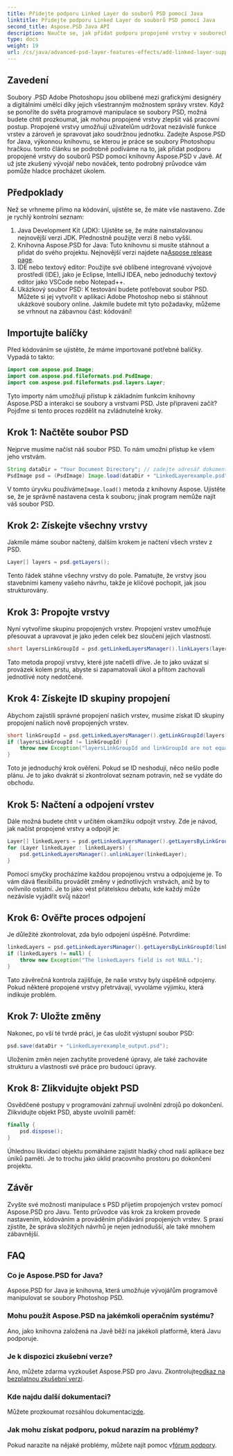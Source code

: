 ```yaml
---
title: Přidejte podporu Linked Layer do souborů PSD pomocí Java
linktitle: Přidejte podporu Linked Layer do souborů PSD pomocí Java
second_title: Aspose.PSD Java API
description: Naučte se, jak přidat podporu propojené vrstvy v souborech PSD pomocí Aspose.PSD for Java, pomocí tohoto podrobného návodu krok za krokem. Ideální pro designéry a vývojáře.
type: docs
weight: 19
url: /cs/java/advanced-psd-layer-features-effects/add-linked-layer-support-psd-files/
---
```

## Zavedení
Soubory .PSD Adobe Photoshopu jsou oblíbené mezi grafickými designéry a digitálními umělci díky jejich všestranným možnostem správy vrstev. Když se ponoříte do světa programové manipulace se soubory PSD, možná budete chtít prozkoumat, jak mohou propojené vrstvy zlepšit váš pracovní postup. Propojené vrstvy umožňují uživatelům udržovat nezávislé funkce vrstev a zároveň je spravovat jako soudržnou jednotku. Zadejte Aspose.PSD for Java, výkonnou knihovnu, se kterou je práce se soubory Photoshopu hračkou. 
tomto článku se podrobně podíváme na to, jak přidat podporu propojené vrstvy do souborů PSD pomocí knihovny Aspose.PSD v Javě. Ať už jste zkušený vývojář nebo nováček, tento podrobný průvodce vám pomůže hladce procházet úkolem.
## Předpoklady
Než se vrhneme přímo na kódování, ujistěte se, že máte vše nastaveno. Zde je rychlý kontrolní seznam:
1. Java Development Kit (JDK): Ujistěte se, že máte nainstalovanou nejnovější verzi JDK. Přednostně použijte verzi 8 nebo vyšší.
2.  Knihovna Aspose.PSD for Java: Tuto knihovnu si musíte stáhnout a přidat do svého projektu. Nejnovější verzi najdete na[Aspose release page](https://releases.aspose.com/psd/java/).
3. IDE nebo textový editor: Použijte své oblíbené integrované vývojové prostředí (IDE), jako je Eclipse, IntelliJ IDEA, nebo jednoduchý textový editor jako VSCode nebo Notepad++.
4. Ukázkový soubor PSD: K testování budete potřebovat soubor PSD. Můžete si jej vytvořit v aplikaci Adobe Photoshop nebo si stáhnout ukázkové soubory online.
Jakmile budete mít tyto požadavky, můžeme se vrhnout na zábavnou část: kódování!
## Importujte balíčky
Před kódováním se ujistěte, že máme importované potřebné balíčky. Vypadá to takto:
```java
import com.aspose.psd.Image;
import com.aspose.psd.fileformats.psd.PsdImage;
import com.aspose.psd.fileformats.psd.layers.Layer;
```
Tyto importy nám umožňují přístup k základním funkcím knihovny Aspose.PSD a interakci se soubory a vrstvami PSD.
Jste připraveni začít? Pojďme si tento proces rozdělit na zvládnutelné kroky.
## Krok 1: Načtěte soubor PSD
Nejprve musíme načíst náš soubor PSD. To nám umožní přístup ke všem jeho vrstvám.
```java
String dataDir = "Your Document Directory"; // zadejte adresář dokumentů
PsdImage psd = (PsdImage) Image.load(dataDir + "LinkedLayerexample.psd");
```
 V tomto úryvku používáme`Image.load()` metoda z knihovny Aspose. Ujistěte se, že je správně nastavena cesta k souboru; jinak program nemůže najít váš soubor PSD. 
## Krok 2: Získejte všechny vrstvy
Jakmile máme soubor načtený, dalším krokem je načtení všech vrstev z PSD.
```java
Layer[] layers = psd.getLayers();
```
Tento řádek stáhne všechny vrstvy do pole. Pamatujte, že vrstvy jsou stavebními kameny vašeho návrhu, takže je klíčové pochopit, jak jsou strukturovány.
## Krok 3: Propojte vrstvy
Nyní vytvoříme skupinu propojených vrstev. Propojení vrstev umožňuje přesouvat a upravovat je jako jeden celek bez sloučení jejich vlastností.
```java
short layersLinkGroupId = psd.getLinkedLayersManager().linkLayers(layers);
```
Tato metoda propojí vrstvy, které jste načetli dříve. Je to jako uvázat si provázek kolem prstu, abyste si zapamatovali úkol a přitom zachovali jednotlivé noty nedotčené.
## Krok 4: Získejte ID skupiny propojení
Abychom zajistili správné propojení našich vrstev, musíme získat ID skupiny propojení našich nově propojených vrstev.
```java
short linkGroupId = psd.getLinkedLayersManager().getLinkGroupId(layers[0]);
if (layersLinkGroupId != linkGroupId) {
    throw new Exception("layersLinkGroupId and linkGroupId are not equal.");
}
```
Toto je jednoduchý krok ověření. Pokud se ID neshodují, něco nešlo podle plánu. Je to jako dvakrát si zkontrolovat seznam potravin, než se vydáte do obchodu.
## Krok 5: Načtení a odpojení vrstev
Dále možná budete chtít v určitém okamžiku odpojit vrstvy. Zde je návod, jak načíst propojené vrstvy a odpojit je:
```java
Layer[] linkedLayers = psd.getLinkedLayersManager().getLayersByLinkGroupId(linkGroupId);
for (Layer linkedLayer : linkedLayers) {
    psd.getLinkedLayersManager().unlinkLayer(linkedLayer);
}
```
Pomocí smyčky procházíme každou propojenou vrstvu a odpojujeme je. To vám dává flexibilitu provádět změny v jednotlivých vrstvách, aniž by to ovlivnilo ostatní. Je to jako vést přátelskou debatu, kde každý může nezávisle vyjádřit svůj názor!
## Krok 6: Ověřte proces odpojení
Je důležité zkontrolovat, zda bylo odpojení úspěšné. Potvrdíme:
```java
linkedLayers = psd.getLinkedLayersManager().getLayersByLinkGroupId(linkGroupId);
if (linkedLayers != null) {
    throw new Exception("The linkedLayers field is not NULL.");
}
```
Tato závěrečná kontrola zajišťuje, že naše vrstvy byly úspěšně odpojeny. Pokud některé propojené vrstvy přetrvávají, vyvoláme výjimku, která indikuje problém.
## Krok 7: Uložte změny
Nakonec, po vší té tvrdé práci, je čas uložit výstupní soubor PSD:
```java
psd.save(dataDir + "LinkedLayerexample_output.psd");
```
Uložením změn nejen zachytíte provedené úpravy, ale také zachováte strukturu a vlastnosti své práce pro budoucí úpravy.
## Krok 8: Zlikvidujte objekt PSD
Osvědčené postupy v programování zahrnují uvolnění zdrojů po dokončení. Zlikvidujte objekt PSD, abyste uvolnili paměť:
```java
finally {
    psd.dispose();
}
```
Úhlednou likvidací objektu pomáháme zajistit hladký chod naší aplikace bez úniků paměti. Je to trochu jako úklid pracovního prostoru po dokončení projektu.
## Závěr
Zvyšte své možnosti manipulace s PSD přijetím propojených vrstev pomocí Aspose.PSD pro Javu. Tento průvodce vás krok za krokem provede nastavením, kódováním a prováděním přidávání propojených vrstev. S praxí zjistíte, že správa složitých návrhů je nejen jednodušší, ale také mnohem zábavnější.
## FAQ
### Co je Aspose.PSD for Java?
Aspose.PSD for Java je knihovna, která umožňuje vývojářům programově manipulovat se soubory Photoshop PSD.
### Mohu použít Aspose.PSD na jakémkoli operačním systému?
Ano, jako knihovna založená na Javě běží na jakékoli platformě, která Javu podporuje.
### Je k dispozici zkušební verze?
 Ano, můžete zdarma vyzkoušet Aspose.PSD pro Javu. Zkontrolujte[odkaz na bezplatnou zkušební verzi](https://releases.aspose.com/).
### Kde najdu další dokumentaci?
 Můžete prozkoumat rozsáhlou dokumentaci[zde](https://reference.aspose.com/psd/java/).
### Jak mohu získat podporu, pokud narazím na problémy?
 Pokud narazíte na nějaké problémy, můžete najít pomoc v[fórum podpory](https://forum.aspose.com/c/psd/34).